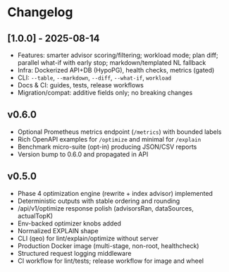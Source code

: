 ﻿# Changelog

## [1.0.0] - 2025-08-14
- Features: smarter advisor scoring/filtering; workload mode; plan diff; parallel what-if with early stop; markdown/templated NL fallback
- Infra: Dockerized API+DB (HypoPG), health checks, metrics (gated)
- CLI: `--table`, `--markdown`, `--diff`, `--what-if`, `workload`
- Docs & CI: guides, tests, release workflows
- Migration/compat: additive fields only; no breaking changes

## v0.6.0
- Optional Prometheus metrics endpoint (`/metrics`) with bounded labels
- Rich OpenAPI examples for `/optimize` and minimal for `/explain`
- Benchmark micro-suite (opt-in) producing JSON/CSV reports
- Version bump to 0.6.0 and propagated in API

## v0.5.0
- Phase 4 optimization engine (rewrite + index advisor) implemented
- Deterministic outputs with stable ordering and rounding
- /api/v1/optimize response polish (advisorsRan, dataSources, actualTopK)
- Env-backed optimizer knobs added
- Normalized EXPLAIN shape
- CLI (qeo) for lint/explain/optimize without server
- Production Docker image (multi-stage, non-root, healthcheck)
- Structured request logging middleware
- CI workflow for lint/tests; release workflow for image and wheel
